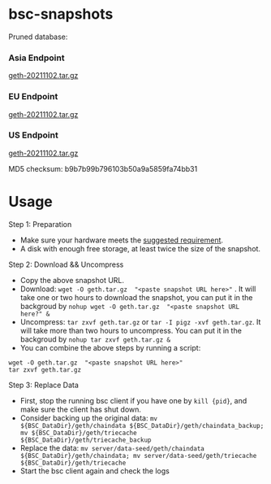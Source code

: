 
# bsc-snapshots

Pruned database:

### Asia Endpoint


[geth-20211102.tar.gz
](https://s3.ap-northeast-1.amazonaws.com/dex-bin.bnbstatic.com/geth-20211102.tar.gz?AWSAccessKeyId=AKIAYINE6SBQPUZDDRRO&Signature=ELCOMZjHuqkBiU9ldMIGsV9q7K8%3D&Expires=1638492157
)

### EU Endpoint


[geth-20211102.tar.gz
](https://tf-dex-prod-public-snapshot.s3.amazonaws.com/geth-20211102.tar.gz?AWSAccessKeyId=AKIAYINE6SBQPUZDDRRO&Signature=6AWd1DEJrwlK7PjsbIH3Ur4K6FM%3D&Expires=1638492157
)


### US Endpoint


[geth-20211102.tar.gz
](https://tf-dex-prod-public-snapshot-site3.s3.amazonaws.com/geth-20211102.tar.gz?AWSAccessKeyId=AKIAYINE6SBQPUZDDRRO&Signature=xqMvVOHL8S2IxxyCCoEI9Ratmng%3D&Expires=1638492157
)

MD5 checksum: b9b7b99b796103b50a9a5859fa74bb31

# Usage 

Step 1: Preparation
- Make sure your hardware meets the [suggested requirement](https://docs.binance.org/smart-chain/developer/fullnode.html).
- A disk with enough free storage, at least twice the size of the snapshot.

Step 2: Download && Uncompress
- Copy the above snapshot URL.
- Download:  `wget -O geth.tar.gz  "<paste snapshot URL here>"` . It will take one or two hours to download the snapshot, you can put it in the backgroud by `nohup wget -O geth.tar.gz  "<paste snapshot URL here?" &`
- Uncompress: `tar zxvf geth.tar.gz` or `tar -I pigz -xvf geth.tar.gz`. It will take more than two hours to uncompress. You can put it in the backgroud by `nohup tar zxvf geth.tar.gz &`
- You can combine the above steps by running a script:
```
wget -O geth.tar.gz  "<paste snapshot URL here>"
tar zxvf geth.tar.gz
```

Step 3: Replace Data
- First, stop the running bsc client if you have one by `kill {pid}`, and make sure the client has shut down.
- Consider backing up the original data: `mv ${BSC_DataDir}/geth/chaindata ${BSC_DataDir}/geth/chaindata_backup; mv ${BSC_DataDir}/geth/triecache ${BSC_DataDir}/geth/triecache_backup`
- Replace the data: `mv server/data-seed/geth/chaindata ${BSC_DataDir}/geth/chaindata; mv server/data-seed/geth/triecache ${BSC_DataDir}/geth/triecache`
- Start the bsc client again and check the logs

